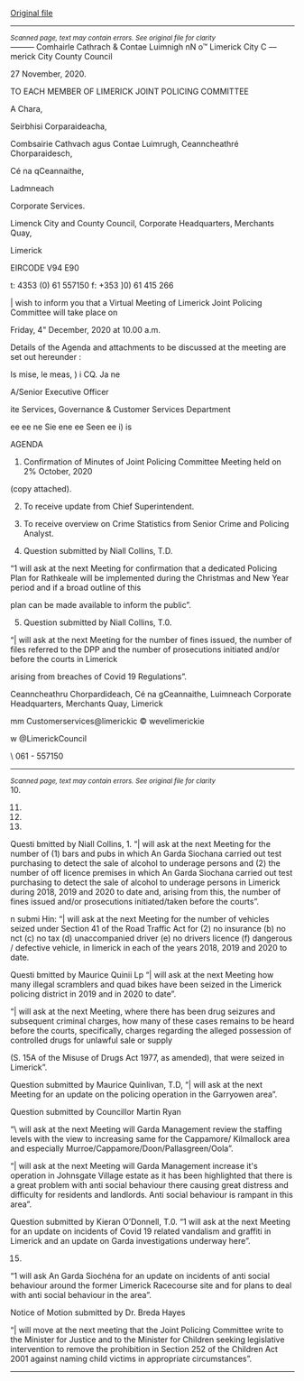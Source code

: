 [Original file](https://www.limerick.ie/sites/default/files/media/documents/2020-11/signed-agenda-jpc-meeting-4th-dec-2020.pdf)

---
*<small>Scanned page, text may contain errors. See original file for clarity</small>*  
_—_—_—_ Comhairle Cathrach
& Contae Luimnigh
nN o™ Limerick City C
— merick City
County Council

27 November, 2020.

TO EACH MEMBER OF LIMERICK JOINT POLICING COMMITTEE

A Chara,

Seirbhisi Corparaideacha,

Combsairie Cathvach agus Contae Luimrugh,
Ceanncheathré Chorparaidesch,

Cé na qCeannaithe,

Ladmneach

Corporate Services.

Limenck City and County Council,
Corporate Headquarters,
Merchants Quay,

Limerick

EIRCODE V94 E90

t: 4353 (0) 61 557150
f: +353 ]0) 61 415 266

| wish to inform you that a Virtual Meeting of Limerick Joint Policing Committee will take place on

Friday, 4" December, 2020 at 10.00 a.m.

Details of the Agenda and attachments to be discussed at the meeting are set out hereunder :

Is mise, le meas,
) i CQ.
Ja ne

A/Senior Executive Officer

ite Services, Governance & Customer Services Department

ee ee ne Sie ene ee Seen ee i) is

AGENDA

1. Confirmation of Minutes of Joint Policing Committee Meeting held on 2% October, 2020

(copy attached).

2. To receive update from Chief Superintendent.

3. To receive overview on Crime Statistics from Senior Crime and Policing Analyst.

4. Question submitted by Niall Collins, T.D.

“1 will ask at the next Meeting for confirmation that a dedicated Policing Plan for Rathkeale
will be implemented during the Christmas and New Year period and if a broad outline of this

plan can be made available to inform the public”.

5. Question submitted by Niall Collins, T.0.

“| will ask at the next Meeting for the number of fines issued, the number of files referred to
the DPP and the number of prosecutions initiated and/or before the courts in Limerick

arising from breaches of Covid 19 Regulations”.

Ceanncheathru Chorpardideach, Cé na gCeannaithe, Luimneach
Corporate Headquarters, Merchants Quay, Limerick

mm Customerservices@limerickic
© wevelimerickie

w @LimerickCouncil

\ 061 - 557150


---
*<small>Scanned page, text may contain errors. See original file for clarity</small>*  
10.

11.

12.

13.

Questi bmitted by Niall Collins, 1.
“| will ask at the next Meeting for the number of (1) bars and pubs in which An Garda
Siochana carried out test purchasing to detect the sale of alcohol to underage persons and
(2) the number of off licence premises in which An Garda Siochana carried out test
purchasing to detect the sale of alcohol to underage persons in Limerick during 2018, 2019
and 2020 to date and, arising from this, the number of fines issued and/or prosecutions
initiated/taken before the courts”.

n submi Hin:
“| will ask at the next Meeting for the number of vehicles seized under Section 41 of the
Road Traffic Act for (2) no insurance (b) no nct (c) no tax (d) unaccompanied driver (e) no
drivers licence (f) dangerous / defective vehicle, in limerick in each of the years 2018, 2019
and 2020 to date.

Questi bmitted by Maurice Quinii Lp
“| will ask at the next Meeting how many illegal scramblers and quad bikes have been seized
in the Limerick policing district in 2019 and in 2020 to date”.

“| will ask at the next Meeting, where there has been drug seizures and subsequent criminal
charges, how many of these cases remains to be heard before the courts, specifically,
charges regarding the alleged possession of controlled drugs for unlawful sale or supply

(S. 15A of the Misuse of Drugs Act 1977, as amended), that were seized in Limerick”.

Question submitted by Maurice Quinlivan, T.D,
“| will ask at the next Meeting for an update on the policing operation in the Garryowen
area”.

Question submitted by Councillor Martin Ryan

“\ will ask at the next Meeting will Garda Management review the staffing levels with the
view to increasing same for the Cappamore/ Kilmallock area and especially
Murroe/Cappamore/Doon/Pallasgreen/Oola”.

“| will ask at the next Meeting will Garda Management increase it's operation in Johnsgate
Village estate as it has been highlighted that there is a great problem with anti social
behaviour there causing great distress and difficulty for residents and landlords. Anti social
behaviour is rampant in this area”.

Question submitted by Kieran O’Donnell, T.0.
“1 will ask at the next Meeting for an update on incidents of Covid 19 related vandalism and
graffiti in Limerick and an update on Garda investigations underway here”.

15.

“1 will ask An Garda Siochéna for an update on incidents of anti social behaviour around the
former Limerick Racecourse site and for plans to deal with anti social behaviour in the area”.

Notice of Motion submitted by Dr. Breda Hayes

“| will move at the next meeting that the Joint Policing Committee write to the Minister for
Justice and to the Minister for Children seeking legislative intervention to remove the
prohibition in Section 252 of the Children Act 2001 against naming child victims in
appropriate circumstances”.


---

